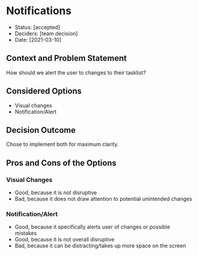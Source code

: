 # Notifications

* Status: [accepted]
* Deciders: [team decision]
* Date: [2021-03-10]

## Context and Problem Statement

How should we alert the user to changes to their tasklist?

## Considered Options

* Visual changes
* Notification/Alert

## Decision Outcome

Chose to implement both for maximum clarity.

## Pros and Cons of the Options

### Visual Changes

* Good, because it is not disruptive
* Bad, because it does not draw attention to potential unintended changes

### Notification/Alert

* Good, because it specifically alerts user of changes or possible mistakes
* Good, because it is not overall disruptive
* Bad, because it can be distracting/takes up more space on the screen
